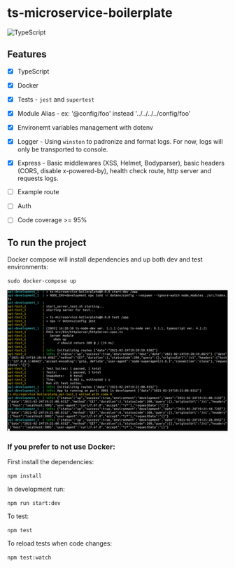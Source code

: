 # ts-microservice-boilerplate

![TypeScript](https://external-content.duckduckgo.com/iu/?u=https%3A%2F%2Fmobilemancerblog.blob.core.windows.net%2Fblog%2F2016%2F08%2FTypeScript.png&f=1&nofb=1 "TypeScript Banner")

## Features

- [x] TypeScript
- [x] Docker
- [x] Tests - `jest` and `supertest`
- [x] Module Alias - ex: '@config/foo' instead '../../../../config/foo'
- [x] Environemt variables management with dotenv
- [x] Logger - Using `winston` to padronize and format logs. For now, logs will only be transported to console.
- [x] Express - Basic middlewares (XSS, Helmet, Bodyparser), basic headers (CORS, disable x-powered-by), health check route, http server and requests logs. 
- [ ] Example route
- [ ] Auth
- [ ] Code coverage >= 95%


## To run the project

Docker compose will install dependencies and up both dev and test environments:

`sudo docker-compose up`

![Docker Compose](./docs/docker-compose-up.png "Terminal running docker compose with logs from dev and test containers")
### If you prefer to not use Docker:

First install the dependencies:

`npm install`

In development run:

`npm run start:dev`

To test:

`npm test`

To reload tests when code changes:

`npm test:watch`